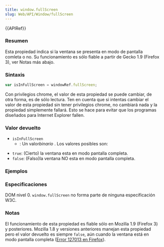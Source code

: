 ```yaml
---
title: window.fullScreen
slug: Web/API/Window/fullScreen
---
```


{{APIRef}}

### Resumen

Esta propiedad indica si la ventana se presenta en modo de pantalla comleta o no. Su funcionamiento es sólo fiable a partir de Gecko 1.9 (Firefox 3), ver Notas más abajo.

### Sintaxis

```js
var isInFullScreen = windowRef.fullScreen;
```

Con privilegios chrome, el valor de esta propiedad se puede cambiar, de otra forma, es de sólo lectura. Ten en cuenta que si intentas cambiar el valor de esta propiedad sin tener privilegios chrome, no cambiará nada y la propiedad simplemente fallará. Esto se hace para evitar que los programas diseñados para Internet Explorer fallen.

### Valor devuelto

- `isInFullScreen`
  - : Un valor*binario* . Los valores posibles son:

<!---->

- `true`: (Cierto) la ventana esta en modo pantalla completa.
- `false`: (Falso)la ventana NO esta en modo pantalla completa.

### Ejemplos

### Especificaciones

DOM nivel 0. `window.fullScreen` no forma parte de ninguna especificación W3C.

### Notas

El funcionamiento de esta propiedad es fiable sólo en Mozilla 1.9 (Firefox 3) y posteriores. Mozilla 1.8 y versiones anteriores manejan esta propiedad pero el valor devuelto es siempre `false`, aún cuando la ventana está en modo pantalla completa ([Error 127013 en Firefox](https://bugzil.la/127013)).
